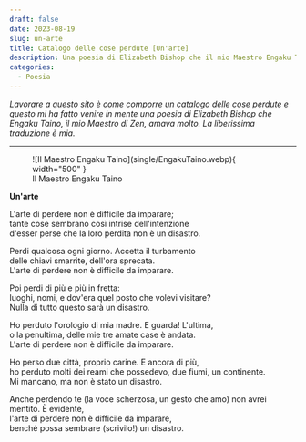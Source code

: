 ```yaml
---
draft: false
date: 2023-08-19 
slug: un-arte
title: Catalogo delle cose perdute [Un'arte]
description: Una poesia di Elizabeth Bishop che il mio Maestro Engaku Taino amava molto.
categories:
  - Poesia
---
```


*Lavorare a questo sito è come comporre un catalogo delle cose perdute e questo mi ha fatto venire in mente una poesia di Elizabeth Bishop che Engaku Taino, il mio Maestro di Zen, amava molto. La liberissima traduzione è mia.* 

<!-- more -->

---

<figure markdown>
  ![Il Maestro Engaku Taino](single/EngakuTaino.webp){ width="500" }
  <figcaption>Il Maestro Engaku Taino</figcaption>
</figure>

**Un'arte**

L'arte di perdere non è difficile da imparare;
<br>tante cose sembrano così intrise dell'intenzione
<br>d'esser perse che la loro perdita non è un disastro.

Perdi qualcosa ogni giorno. Accetta il turbamento
<br>delle chiavi smarrite, dell'ora sprecata.
<br>L'arte di perdere non è difficile da imparare.

Poi perdi di più e più in fretta:
<br>luoghi, nomi, e dov'era quel posto che volevi visitare?
<br>Nulla di tutto questo sarà un disastro.

Ho perduto l'orologio di mia madre. E guarda! L'ultima,
<br>o la penultima, delle mie tre amate case è andata.
<br>L'arte di perdere non è difficile da imparare.

Ho perso due città, proprio carine. E ancora di più,
<br>ho perduto molti dei reami che possedevo, due fiumi, un continente.
<br>Mi mancano, ma non è stato un disastro.

Anche perdendo te (la voce scherzosa, un gesto che amo) non avrei mentito. È evidente,
<br>l'arte di perdere non è difficile da imparare,
<br>benché possa sembrare (scrivilo!) un disastro.